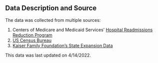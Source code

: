 ## Data Description and Source
The data was collected from multiple sources:
1. Centers of Medicare and Medicaid Services' [Hospital Readmissions Reduction Program](https://www.cms.gov/Medicare/Medicare-Fee-for-Service-Payment/AcuteInpatientPPS/Readmissions-Reduction-Program) 
2. [US Census Bureau](https://www.census.gov/data.html)
3. [Kaiser Family Foundation’s State Expansion Data](https://www.kff.org/medicaid/issue-brief/status-of-state-medicaid-expansion-decisions-interactive-map/)

This data was last updated on 4/14/2022.
